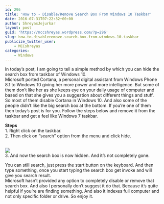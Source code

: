 ```yaml
---
id: 296
title: 'How to - Disable/Remove Search Box From Windows 10 Taskbar'
date: 2016-07-31T07:22:32+00:00
author: ShreyasJejurkar
layout: post
guid: 'https://mccshreyas.wordpress.com/?p=296'
slug: how-to-disableremove-search-box-from-windows-10-taskbar
publicize_twitter_user:
    - MCCshreyas
categories:
    - Windows
---
```


In today’s post, I am going to tell a simple method by which you can hide the search box from taskbar of Windows 10.  
Microsoft ported Cortana, a personal digital assistant from Windows Phone 8.1 to Windows 10 giving her more power and more intelligence. But some of them don’t like her as she keeps eye on your daily usage of computer and based on that she gives you a suggestion about different things and stuff. So most of them disable Cortana in Windows 10. And also some of the people didn’t like the big search box at the bottom. If you’re one of them then today’s post is for you. Follow the steps below and remove it from the taskbar and get a feel like Windows 7 taskbar.

**Steps**   
1\. Right click on the taskbar.  
2\. Then click on “search” option from the menu and click hide.

[  
![](http://mccshreyas.files.wordpress.com/2016/07/savedpicture-2016731125619.png?w=700)  ](http://mccshreyas.files.wordpress.com/2016/07/savedpicture-2016731125619.png)  
3\. And now the search box is now hidden. And it’s not completely gone.

You can still search, just press the start button on the keyboard. And then type something, once you start typing the search box get invoke and will give you search result.  
Microsoft hasn’t provided any option to completely disable or remove that search box. And also I personally don’t suggest it do that. Because it’s quite helpful if you’re are finding something. And also it indexes full computer and not only specific folder or drive. So enjoy it.